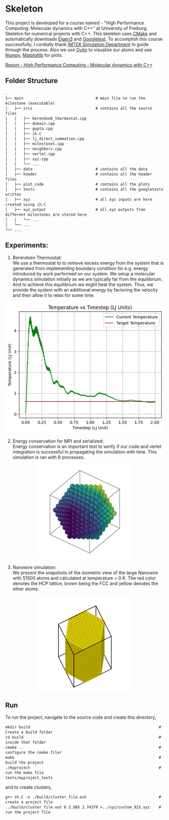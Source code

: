 # Skeleton
This project is developed for a course named - "High Performance Computing: Molecular dynamics with C++" at University of Freiburg.
Skeleton for numerical projects with C++. This skeleton uses
[CMake](https://cmake.org/) and  automatically downloads
[Eigen3](https://eigen.tuxfamily.org/) and
[Googletest](https://github.com/google/googletest).
To accomplish this course successfully, I cordially thank [IMTEK Simulation Department](https://www.imtek.uni-freiburg.de/professuren/simulation/simulation) to guide through the process. Also we use [Ovito](https://www.ovito.org/about/) to visualize our atoms and use  [Numpy](https://numpy.org/), [Matplotlib](https://matplotlib.org/) for plots. 

[Report - High Performance Computing - Molecular dynamics with C++](https://github.com/Dwaipayan-R-C/MolecularDynamicsCpp/report/HPC_MD_Cpp_Dwaipayan.pdf) 

## Folder Structure
    .
    ├── main                                # main file to run the milestone (executable)
    │   ├── srcs                            # contains all the source files
    │   |   ├── berendseb_thermostat.cpp    
    │   |   ├── domain.cpp 
    │   |   ├── gupta.cpp 
    │   |   ├── ih.C 
    │   |   ├── lj_direct_summation.cpp 
    │   |   ├── milestones.cpp 
    │   |   ├── neighbors.cpp 
    │   |   ├── verlet.cpp 
    │   |   ├── xyz.cpp 
    │   |   └── ... 
    │   ├── data                            # contains all the data
    │   ├── header                          # contains all the header files
    │   ├── plot_code                       # contains all the plots
    │   ├── tests                           # contains all the googletests written
    │   ├── xyz                             # all xyz inputs are here created using ih.C
    │   ├── xyz_output                      # all xyz outputs from different milestones are stored here    
    │   |   └── ...                                
    │   └── ...
    └── ...     


## Experiments:
1. Berendsen Thermostat:<br/>
We use a thermostat to to remove excess energy from the system that is generated from implementing boundary condition for e.g. energy introduced by work performed on our system. We setup a molecular dynamics simulation initially as we are typically far from the equilibrium. And to achieve
this equilibrium we might heat the system. Thus, we provide the system with an additional energy by factoring the velocity and then allow it to relax for some time.

<p align="center" width="10%" height="10%">
  <img src="plot_code/milestone_plots/milestone5.png" alt="animated" />
</p>

2. Energy conservation for MPI and serialized:<br/>
Energy conservation is an important test to verify if our code and verlet integration is successful in propagating the simulation with time. This simulation is ran with 8 processes. 

<p align="center">
  <img src="xyz_output/milestone_7_xyz/gold.gif" alt="animated" />
</p>

3. Nanowire simulation:<br/>
We present the snapshots of the isometric view of the large Nanowire with 51500 atoms and calculated at temperature = 0 K. The red color denotes the HCP lattice, brown being the FCC and yellow denotes the other atoms. 

<p align="center">
  <img src="xyz_output/milestone_9_plots/github.gif" alt="animated" />
</p>

## Run
To run the project, navigate to the source code and create this directory,
```
mkdir build                                                         # Create a build folder
cd build                                                            # inside that folder
cmake ..                                                            # configure the cmake filer
make                                                                # build the project
./myproject                                                         # run the make file
tests/myproject_tests
```  
and to create clusters,

```
g++ ih.C -o ./build/cluster_file.out                                # create a project file
../build/cluster_file.out 6 2.885 2.74379 >../xyz/custom_923.xyz    # run the project file
```